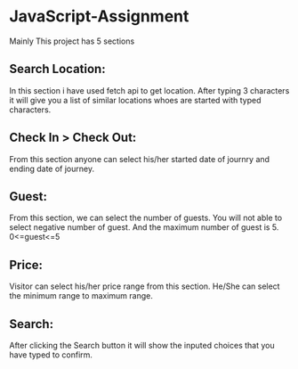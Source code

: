 # JavaScript-Assignment

Mainly This project has 5 sections
## Search Location:
In this section i have used fetch api to get location.
After typing 3 characters it will give you a list of similar locations whoes are started with typed characters.

## Check In > Check Out:
From this section anyone can select his/her started date of journry and ending date of journey.

## Guest:
From this section, we can select the number of guests.
You will not able to select negative number of guest.
And the maximum number of guest is 5.
0<=guest<=5

## Price:
Visitor can select his/her price range from this section.
He/She can select the minimum range to maximum range.

## Search:
After clicking the Search button it will show the inputed choices that you have typed to confirm.
